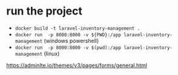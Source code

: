 # run the project

- `docker build -t laravel-inventory-management .`
- `docker run  -p 8000:8000 -v ${PWD}:/app laravel-inventory-management` (windows powershell)
- `docker run  -p 8000:8000 -v $(pwd):/app laravel-inventory-management` (linux)

https://adminlte.io/themes/v3/pages/forms/general.html